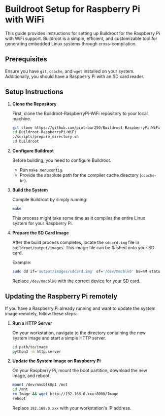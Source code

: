 # Buildroot Setup for Raspberry Pi with WiFi

This guide provides instructions for setting up Buildroot for the Raspberry Pi with WiFi support. Buildroot is a simple, efficient, and customizable tool for generating embedded Linux systems through cross-compilation.

## Prerequisites

Ensure you have `git`, `ccache`, and `wget` installed on your system. Additionally, you should have a Raspberry Pi with an SD card reader.

## Setup Instructions

1. **Clone the Repository**

   First, clone the Buildroot-RaspberryPi-WiFi repository to your local machine.

   ```bash
   git clone https://github.com/piotrbar250/Buildroot-RaspberryPi-WiFi.git
   cd Buildroot-RaspberryPi-WiFi
   ./scripts/prepare_directory.sh
   cd buildroot
   ```

2. **Configure Buildroot**

   Before building, you need to configure Buildroot.

   - Run `make menuconfig`.
   - Provide the absolute path for the compiler cache directory (`ccache-br`).

3. **Build the System**

   Compile Buildroot by simply running:

   ```bash
   make
   ```

   This process might take some time as it compiles the entire Linux system for your Raspberry Pi.

4. **Prepare the SD Card Image**

   After the build process completes, locate the `sdcard.img` file in `buildroot/output/images`. This image file can be flashed onto your SD card.

   Example:

   ```bash
   sudo dd if='output/images/sdcard.img' of='/dev/mmcblk0' bs=4M status=progress
   ```

   Replace `/dev/mmcblk0` with the correct device for your SD card.

## Updating the Raspberry Pi remotely

If you have a Raspberry Pi already running and want to update the system image remotely, follow these steps:

1. **Run a HTTP Server**

   On your workstation, navigate to the directory containing the new system image and start a simple HTTP server.

   ```bash
   cd path/to/image
   python3 -m http.server
   ```

2. **Update the System Image on Raspberry Pi**

   On your Raspberry Pi, mount the boot partition, download the new image, and reboot.

   ```bash
   mount /dev/mmcblk0p1 /mnt
   cd /mnt
   rm Image && wget http://192.168.0.xxx:8000/Image
   reboot
   ```

   Replace `192.168.0.xxx` with your workstation's IP address.